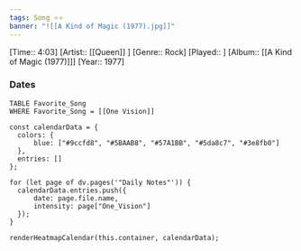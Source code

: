 ```yaml
---
tags: Song ⭐⭐ 
banner: "![[A Kind of Magic (1977).jpg]]"
---
```

[Time:: 4:03]
[Artist:: [[Queen]] ]
[Genre:: Rock]
[Played:: ]
[Album:: [[A Kind of Magic (1977)]]]
[Year:: 1977]
### Dates
````dataview
TABLE Favorite_Song
WHERE Favorite_Song = [[One Vision]]
````
  ```dataviewjs
const calendarData = { 
	colors: { 
		blue: ["#9ccfd8", "#5BAAB8", "#57A1BB", "#5da8c7", "#3e8fb0"] 
	}, 
	entries: [] 
}; 

for (let page of dv.pages('"Daily Notes"')) { 
	calendarData.entries.push({ 
		date: page.file.name, 
		intensity: page["One_Vision"]
	}); 
} 

renderHeatmapCalendar(this.container, calendarData);
```

